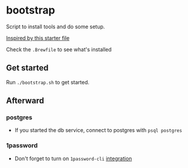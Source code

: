 # bootstrap
Script to install tools and do some setup.

[Inspired by this starter file](https://github.com/joeyhoer/starter/blob/master/installers/homebrew/Brewfile)

Check the `.Brewfile` to see what's installed

## Get started
Run `./bootstrap.sh` to get started.

## Afterward
### postgres
- If you started the db service, connect to postgres with `psql postgres`

### 1password
- Don't forget to turn on `1password-cli` [integration](https://developer.1password.com/docs/cli/get-started/?utm_medium=organic&utm_source=oph&utm_campaign=macos)
